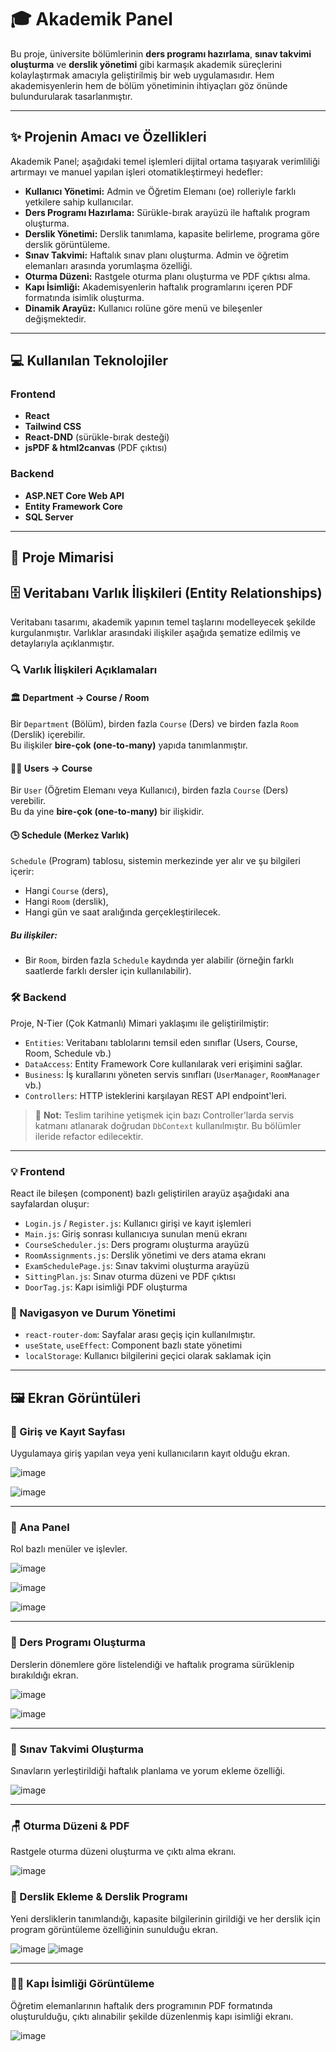 # 🎓 Akademik Panel

Bu proje, üniversite bölümlerinin **ders programı hazırlama**, **sınav takvimi oluşturma** ve **derslik yönetimi** gibi karmaşık akademik süreçlerini kolaylaştırmak amacıyla geliştirilmiş bir web uygulamasıdır. Hem akademisyenlerin hem de bölüm yönetiminin ihtiyaçları göz önünde bulundurularak tasarlanmıştır.

---

## ✨ Projenin Amacı ve Özellikleri

Akademik Panel; aşağıdaki temel işlemleri dijital ortama taşıyarak verimliliği artırmayı ve manuel yapılan işleri otomatikleştirmeyi hedefler:

- **Kullanıcı Yönetimi:** Admin ve Öğretim Elemanı (oe) rolleriyle farklı yetkilere sahip kullanıcılar.
- **Ders Programı Hazırlama:** Sürükle-bırak arayüzü ile haftalık program oluşturma.
- **Derslik Yönetimi:** Derslik tanımlama, kapasite belirleme, programa göre derslik görüntüleme.
- **Sınav Takvimi:** Haftalık sınav planı oluşturma. Admin ve öğretim elemanları arasında yorumlaşma özelliği.
- **Oturma Düzeni:** Rastgele oturma planı oluşturma ve PDF çıktısı alma.
- **Kapı İsimliği:** Akademisyenlerin haftalık programlarını içeren PDF formatında isimlik oluşturma.
- **Dinamik Arayüz:** Kullanıcı rolüne göre menü ve bileşenler değişmektedir.

---

## 💻 Kullanılan Teknolojiler

### Frontend

- **React**
- **Tailwind CSS**
- **React-DND** (sürükle-bırak desteği)
- **jsPDF & html2canvas** (PDF çıktısı)

### Backend

- **ASP.NET Core Web API**
- **Entity Framework Core**
- **SQL Server**

---

## 📂 Proje Mimarisi

## 🗄️ Veritabanı Varlık İlişkileri (Entity Relationships)

Veritabanı tasarımı, akademik yapının temel taşlarını modelleyecek şekilde kurgulanmıştır. Varlıklar arasındaki ilişkiler aşağıda şematize edilmiş ve detaylarıyla açıklanmıştır.

### 🔍 Varlık İlişkileri Açıklamaları

#### 🏛️ Department → Course / Room  
Bir `Department` (Bölüm), birden fazla `Course` (Ders) ve birden fazla `Room` (Derslik) içerebilir.  
Bu ilişkiler **bire-çok (one-to-many)** yapıda tanımlanmıştır.

#### 👨‍🏫 Users → Course  
Bir `User` (Öğretim Elemanı veya Kullanıcı), birden fazla `Course` (Ders) verebilir.  
Bu da yine **bire-çok (one-to-many)** bir ilişkidir.

#### 🕒 Schedule (Merkez Varlık)  
`Schedule` (Program) tablosu, sistemin merkezinde yer alır ve şu bilgileri içerir:

- Hangi `Course` (ders),
- Hangi `Room` (derslik),
- Hangi gün ve saat aralığında gerçekleştirilecek.

##### Bu ilişkiler:
- Bir `Room`, birden fazla `Schedule` kaydında yer alabilir (örneğin farklı saatlerde farklı dersler için kullanılabilir).

### 🛠️ Backend

Proje, N-Tier (Çok Katmanlı) Mimari yaklaşımı ile geliştirilmiştir:

- `Entities`: Veritabanı tablolarını temsil eden sınıflar (Users, Course, Room, Schedule vb.)
- `DataAccess`: Entity Framework Core kullanılarak veri erişimini sağlar.
- `Business`: İş kurallarını yöneten servis sınıfları (`UserManager`, `RoomManager` vb.)
- `Controllers`: HTTP isteklerini karşılayan REST API endpoint'leri.

> 🔺 **Not:** Teslim tarihine yetişmek için bazı Controller'larda servis katmanı atlanarak doğrudan `DbContext` kullanılmıştır. Bu bölümler ileride refactor edilecektir.

---

### 💡 Frontend

React ile bileşen (component) bazlı geliştirilen arayüz aşağıdaki ana sayfalardan oluşur:

- `Login.js` / `Register.js`: Kullanıcı girişi ve kayıt işlemleri
- `Main.js`: Giriş sonrası kullanıcıya sunulan menü ekranı
- `CourseScheduler.js`: Ders programı oluşturma arayüzü
- `RoomAssignments.js`: Derslik yönetimi ve ders atama ekranı
- `ExamSchedulePage.js`: Sınav takvimi oluşturma arayüzü
- `SittingPlan.js`: Sınav oturma düzeni ve PDF çıktısı
- `DoorTag.js`: Kapı isimliği PDF oluşturma

### 🧭 Navigasyon ve Durum Yönetimi

- `react-router-dom`: Sayfalar arası geçiş için kullanılmıştır.
- `useState`, `useEffect`: Component bazlı state yönetimi
- `localStorage`: Kullanıcı bilgilerini geçici olarak saklamak için

---

## 🖼️ Ekran Görüntüleri

### 🔐 Giriş ve Kayıt Sayfası  
Uygulamaya giriş yapılan veya yeni kullanıcıların kayıt olduğu ekran.

![image](https://github.com/user-attachments/assets/476d53b0-ed01-4d91-b9c3-e65b158c7c25)

![image](https://github.com/user-attachments/assets/3082775a-8db2-4863-915e-e0a525afe5bd)



---

### 🧭 Ana Panel  
Rol bazlı menüler ve işlevler.

![image](https://github.com/user-attachments/assets/73cc6823-6070-4bfb-9067-e408d87dc58e)

![image](https://github.com/user-attachments/assets/68bd1cfa-3566-44a3-8b68-0b5938c2e874)

![image](https://github.com/user-attachments/assets/e8367239-ba3c-4ade-9568-2a4b8d8a3fd0)



---

### 📅 Ders Programı Oluşturma  
Derslerin dönemlere göre listelendiği ve haftalık programa sürüklenip bırakıldığı ekran.

![image](https://github.com/user-attachments/assets/6ee9330d-84c0-41d9-82ff-fe1e7a48fde4)

![image](https://github.com/user-attachments/assets/58d68abe-50d6-4995-92a9-6dbba0867d21)

---

### 🧪 Sınav Takvimi Oluşturma  
Sınavların yerleştirildiği haftalık planlama ve yorum ekleme özelliği.

![image](https://github.com/user-attachments/assets/c3f79117-8202-4990-b838-3635231e1814)


---

### 🪑 Oturma Düzeni & PDF  
Rastgele oturma düzeni oluşturma ve çıktı alma ekranı.

![image](https://github.com/user-attachments/assets/145de511-85e7-4b01-9135-e9b23efd452b)

### 🏫 Derslik Ekleme & Derslik Programı  
Yeni dersliklerin tanımlandığı, kapasite bilgilerinin girildiği ve her derslik için program görüntüleme özelliğinin sunulduğu ekran.

![image](https://github.com/user-attachments/assets/756fa47e-057b-48a1-8eac-bc1624494a23)
![image](https://github.com/user-attachments/assets/7b09a976-affe-4bb3-bddf-a2fe1196c650)


---

### 👨‍🏫 Kapı İsimliği Görüntüleme  
Öğretim elemanlarının haftalık ders programının PDF formatında oluşturulduğu, çıktı alınabilir şekilde düzenlenmiş kapı isimliği ekranı.

![image](https://github.com/user-attachments/assets/acf4e619-3b2e-4b04-884c-3957fb7383ea)




